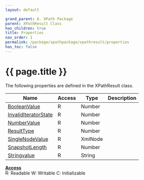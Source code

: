 ```yaml
---
layout: default

grand_parent: 8. XPath Package
parent: XPathResult Class
has_children: true
title: Properties
nav_order: 1
permalink: /package/xpathpackage/xpathresult/properties
has_toc: false
---
```

# {{ page.title }}

The following properties are defined in the XPathResult class.

|Name       | Access | Type   | Description |
|----------	|--------|--------|-------------|
| [BooleanValue](/package/xpathpackage/xpathresult/properties/booleanvalue) | R | Number | |
| [InvalidIteratorState](/package/xpathpackage/xpathresult/properties/invaliditeratorstate) | R | Number | |
| [NumberValue](/package/xpathpackage/xpathresult/properties/numbervalue) | R | Number | |
| [ResultType](/package/xpathpackage/xpathresult/properties/resulttype) | R | Number | |
| [SingleNodeValue](/package/xpathpackage/xpathresult/properties/singlenodevalue) | R | XmlNode | |
| [SnapshotLength](/package/xpathpackage/xpathresult/properties/snapshotlength) | R | Number | |
| [Stringvalue](/package/xpathpackage/xpathresult/properties/stringvalue) | R | String | |

<u><b>Access</b></u><br>
R: Readable
W: Writable
C: Initializable

